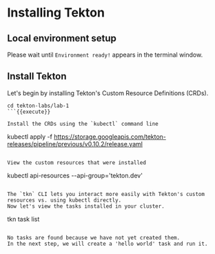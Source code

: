 # Installing Tekton

## Local environment setup
Please wait until `Environment ready!` appears in the terminal window.

## Install Tekton
Let's begin by installing Tekton's Custom Resource Definitions (CRDs).

```
cd tekton-labs/lab-1
```{{execute}}

Install the CRDs using the `kubectl` command line
```
kubectl apply -f https://storage.googleapis.com/tekton-releases/pipeline/previous/v0.10.2/release.yaml
```{{execute}}

View the custom resources that were installed
```
kubectl api-resources --api-group='tekton.dev'
```{{execute}}

The `tkn` CLI lets you interact more easily with Tekton's custom resources vs. using kubectl directly.
Now let's view the tasks installed in your cluster.
```
tkn task list
```{{execute}}

No tasks are found because we have not yet created them.
In the next step, we will create a 'hello world' task and run it.

